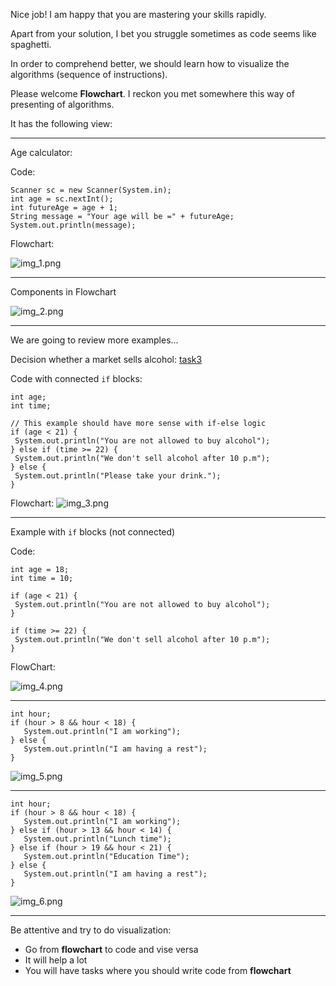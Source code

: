 Nice job! I am happy that you are mastering your skills rapidly.

Apart from your solution, I bet you struggle sometimes as code seems like spaghetti.

In order to comprehend better, we should learn how to visualize the algorithms (sequence of instructions).

Please welcome **Flowchart**. I reckon you met somewhere this way of presenting of algorithms.

It has the following view:
*** 
Age calculator:

Code: 

```
Scanner sc = new Scanner(System.in);
int age = sc.nextInt();
int futureAge = age + 1;
String message = "Your age will be =" + futureAge;
System.out.println(message);
```

Flowchart:

![img_1.png](img_1.png)
***

Components in Flowchart

![img_2.png](img_2.png)

*** 

We are going to review more examples...

Decision whether a market sells alcohol: [task3](course://week2_conditional_flows/lesson1_flow_control_if_block_simple/task3/src/Main.java)


Code with connected `if` blocks: 

```
int age;
int time;

// This example should have more sense with if-else logic
if (age < 21) {
 System.out.println("You are not allowed to buy alcohol");
} else if (time >= 22) {
 System.out.println("We don't sell alcohol after 10 p.m");
} else {
 System.out.println("Please take your drink.");
}
```

Flowchart:
![img_3.png](img_3.png)
***

Example with `if` blocks (not connected)

Code: 

```
int age = 18;
int time = 10;

if (age < 21) {
 System.out.println("You are not allowed to buy alcohol");
}

if (time >= 22) {
 System.out.println("We don't sell alcohol after 10 p.m");
}
```

FlowChart: 

![img_4.png](img_4.png)
***

```
int hour;
if (hour > 8 && hour < 18) {
   System.out.println("I am working");
} else { 
   System.out.println("I am having a rest");
}
```

![img_5.png](img_5.png)

*** 

```
int hour;
if (hour > 8 && hour < 18) {
   System.out.println("I am working");
} else if (hour > 13 && hour < 14) { 
   System.out.println("Lunch time");
} else if (hour > 19 && hour < 21) {
   System.out.println("Education Time");
} else { 
   System.out.println("I am having a rest");
}
```

![img_6.png](img_6.png)

*** 

Be attentive and try to do visualization:
* Go from **flowchart** to code and vise versa
* It will help a lot
* You will have tasks where you should write code from **flowchart**